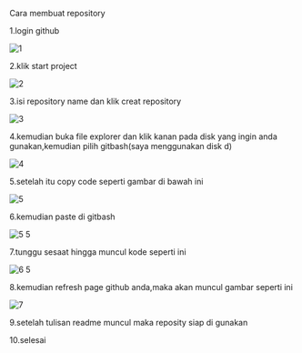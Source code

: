 Cara membuat repository 

1.login github

![1](https://user-images.githubusercontent.com/46662962/51585567-797fd480-1f0c-11e9-817f-e92c8fdf1ec1.png)

2.klik start project

![2](https://user-images.githubusercontent.com/46662962/51913448-178e0600-2409-11e9-97b8-961b7d8ab955.png)

3.isi repository name dan klik creat repository

![3](https://user-images.githubusercontent.com/46662962/51913473-21b00480-2409-11e9-99f3-7f31d06988ea.png)

4.kemudian buka file explorer dan klik kanan pada disk yang ingin anda gunakan,kemudian pilih gitbash(saya menggunakan disk d)

![4](https://user-images.githubusercontent.com/46662962/51913478-2379c800-2409-11e9-96dc-b1ca6cda2919.png)

5.setelah itu copy code seperti gambar di bawah ini

![5](https://user-images.githubusercontent.com/46662962/51913483-270d4f00-2409-11e9-9edc-9f827df672ad.png)

6.kemudian paste di gitbash

![5 5](https://user-images.githubusercontent.com/46662962/51913784-e9f58c80-2409-11e9-8115-c3db092672b2.png)

7.tunggu sesaat hingga muncul kode seperti ini

![6 5](https://user-images.githubusercontent.com/46662962/51914019-70aa6980-240a-11e9-9569-392fa9f7c3d5.png)

8.kemudian refresh page github anda,maka akan muncul gambar seperti ini

![7](https://user-images.githubusercontent.com/46662962/51914087-9a639080-240a-11e9-844c-053d26e838af.png)

9.setelah tulisan readme muncul maka reposity siap di gunakan

10.selesai

